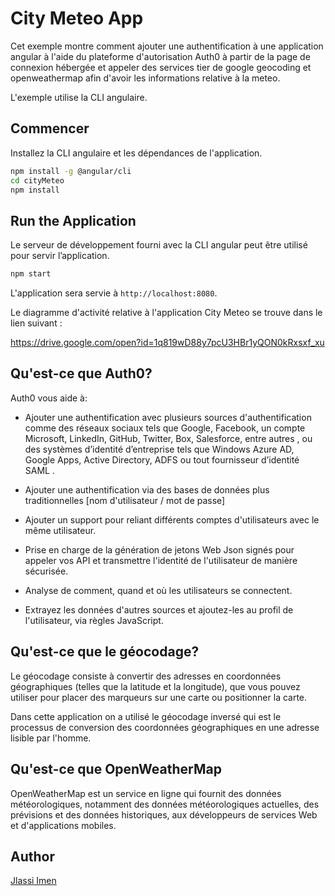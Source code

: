 # City Meteo App

Cet exemple montre comment ajouter une authentification à une application angular à l'aide du plateforme d'autorisation Auth0 à partir de la page de connexion hébergée et appeler des services tier de google geocoding et openweathermap afin d'avoir les informations relative à la meteo.

 L'exemple utilise la CLI angulaire.

## Commencer

Installez la CLI angulaire et les dépendances de l'application.

```bash
npm install -g @angular/cli
cd cityMeteo
npm install
```


## Run the Application

Le serveur de développement fourni avec la CLI angular peut être utilisé pour servir l’application.

```bash
npm start
```

L'application sera servie à `http://localhost:8080`.

Le diagramme d'activité relative à l'application City Meteo se trouve dans le lien suivant :

https://drive.google.com/open?id=1q819wD88y7pcU3HBr1yQON0kRxsxf_xu

## Qu'est-ce que Auth0?
Auth0 vous aide à:

* Ajouter une authentification avec plusieurs sources d'authentification comme des réseaux sociaux tels que Google, Facebook, un compte Microsoft, LinkedIn, GitHub, Twitter, Box, Salesforce, entre autres , ou des systèmes d’identité d’entreprise tels que Windows Azure AD, Google Apps, Active Directory, ADFS ou tout fournisseur d’identité SAML .

* Ajouter une authentification via des bases de données plus traditionnelles   [nom d'utilisateur / mot de passe]

* Ajouter un support pour reliant différents comptes d'utilisateurs avec le même utilisateur.

* Prise en charge de la génération de jetons Web Json signés pour appeler vos API et transmettre l'identité de l'utilisateur de manière sécurisée.

* Analyse de comment, quand et où les utilisateurs se connectent.

* Extrayez les données d'autres sources et ajoutez-les au profil de l'utilisateur, via règles JavaScript.

## Qu'est-ce que le géocodage?
Le géocodage consiste à convertir des adresses en coordonnées géographiques (telles que la latitude et la longitude), que vous pouvez utiliser pour placer des marqueurs sur une carte ou positionner la carte.

Dans cette application on a utilisé le géocodage inversé qui est le processus de conversion des coordonnées géographiques en une adresse lisible par l'homme.

## Qu'est-ce que OpenWeatherMap
OpenWeatherMap est un service en ligne qui fournit des données météorologiques, notamment des données météorologiques actuelles, des prévisions et des données historiques, aux développeurs de services Web et d'applications mobiles.

## Author

[Jlassi Imen](https://www.linkedin.com/in/imen-jlassi-55a2b09b/)



